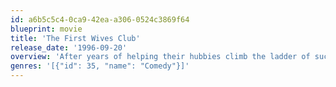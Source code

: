 ```yaml
---
id: a6b5c5c4-0ca9-42ea-a306-0524c3869f64
blueprint: movie
title: 'The First Wives Club'
release_date: '1996-09-20'
overview: 'After years of helping their hubbies climb the ladder of success, three mid-life Manhattanites have been dumped for a newer, curvier model. But the trio is determined to turn their pain into gain. They come up with a cleverly devious plan to hit their exes where it really hurts - in the wallet!'
genres: '[{"id": 35, "name": "Comedy"}]'
---
```

